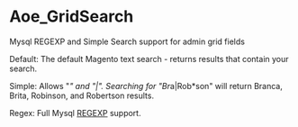 Aoe_GridSearch
==============

Mysql REGEXP and Simple Search support for admin grid fields

Default: The default Magento text search - returns results that contain your search.

Simple:  Allows "*" and "|". Searching for "Br*a|Rob*son" will return Branca, Brita, Robinson, and Robertson results.

Regex:   Full Mysql <a href="http://dev.mysql.com/doc/refman/5.1/en/regexp.html#operator_regexp">REGEXP</a> support.
								
